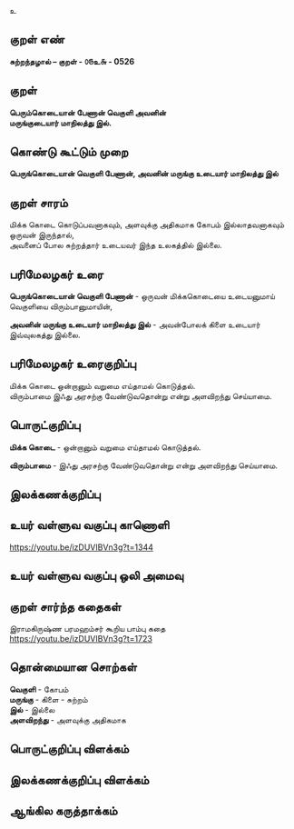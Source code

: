 உ

## குறள் எண் 

**சுற்றந்தழால் – குறள் - ௦௫உ௬ - 0526**  

## குறள் 

**பெரும்கொடையான் பேணான் வெகுளி அவனின்  
மருங்குடையார் மாநிலத்து இல்.**

## கொண்டு கூட்டும் முறை

**பெருங்கொடையான் வெகுளி பேணான், அவனின் மருங்கு உடையார் மாநிலத்து இல்**  

## குறள் சாரம் 

மிக்க கொடை கொடுப்பவனாகவும், அளவுக்கு அதிகமாக கோபம் இல்லாதவனாகவும் ஒருவன் இருந்தால்,  
அவனைப் போல சுற்றத்தார் உடையவர் இந்த உலகத்தில் இல்லை.  

## பரிமேலழகர் உரை

**பெருங்கொடையான் வெகுளி பேணான்** - ஒருவன் மிக்ககொடையை உடையனுமாய் வெகுளியை விரும்பானுமாயின்,  

**அவனின் மருங்கு உடையார் மாநிலத்து இல்** - அவன்போலக் கிளை உடையார் இவ்வுலகத்து இல்லை.  

## பரிமேலழகர் உரைகுறிப்பு   

மிக்க கொடை ஒன்றானும் வறுமை எய்தாமல் கொடுத்தல்.  
விரும்பாமை இஃது அரசற்கு வேண்டுவதொன்று என்று அளவிறந்து செய்யாமை.   

## பொருட்குறிப்பு 

**மிக்க கொடை** -  ஒன்றானும் வறுமை எய்தாமல் கொடுத்தல்.  

**விரும்பாமை** -  இஃது அரசற்கு வேண்டுவதொன்று என்று அளவிறந்து செய்யாமை.    

## இலக்கணக்குறிப்பு  


## உயர் வள்ளுவ வகுப்பு காணொளி

https://youtu.be/izDUVIBVn3g?t=1344

## உயர் வள்ளுவ வகுப்பு ஒலி அமைவு 

 
## குறள் சார்ந்த கதைகள் 

இராமகிருஷ்ண பரமஹம்சர் கூறிய பாம்பு கதை  
https://youtu.be/izDUVIBVn3g?t=1723

## தொன்மையான சொற்கள்

**வெகுளி** - கோபம்   
**மருங்கு** - கிளை - சுற்றம்   
**இல்** - இல்லை   
**அளவிறந்து** - அளவுக்கு அதிகமாக   

## பொருட்குறிப்பு விளக்கம்


## இலக்கணக்குறிப்பு விளக்கம்


## ஆங்கில கருத்தாக்கம் 


